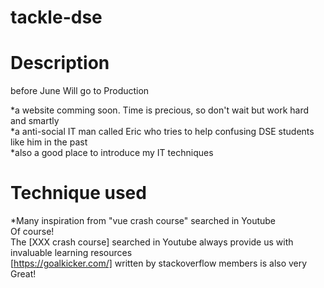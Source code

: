 # tackle-dse

# Description
before June Will go to Production

*a website comming soon. Time is precious, so don't wait but work hard and smartly  
*a anti-social IT man called Eric who tries to help confusing DSE students like him in the past  
*also a good place to introduce my IT techniques
 
 # Technique used
 
*Many inspiration from "vue crash course" searched in Youtube  
Of course!  
The [XXX crash course] searched in Youtube always provide us with invaluable learning resources  
[https://goalkicker.com/] written by stackoverflow members is also very Great!
